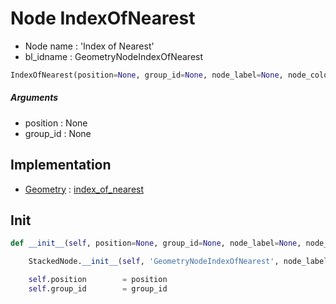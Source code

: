 # Node IndexOfNearest

- Node name : 'Index of Nearest'
- bl_idname : GeometryNodeIndexOfNearest


``` python
IndexOfNearest(position=None, group_id=None, node_label=None, node_color=None)
```
##### Arguments

- position : None
- group_id : None

## Implementation

- [Geometry](/docs/GeoNodes/Geometry.md) : [index_of_nearest](/docs/GeoNodes/Geometry.md#index_of_nearest)

## Init

``` python
def __init__(self, position=None, group_id=None, node_label=None, node_color=None):

    StackedNode.__init__(self, 'GeometryNodeIndexOfNearest', node_label=node_label, node_color=node_color)

    self.position        = position
    self.group_id        = group_id
```
